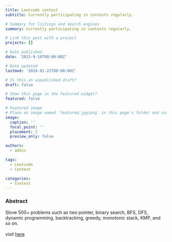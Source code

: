```yaml
---
title: Leetcode contest
subtitle: Currently participating in contests regularly.

# Summary for listings and search engines
summary: Currently participating in contests regularly.

# Link this post with a project
projects: []

# Date published
date: '2023-9-16T00:00:00Z'

# Date updated
lastmod: '2024-01-21T00:00:00Z'

# Is this an unpublished draft?
draft: false

# Show this page in the Featured widget?
featured: false

# Featured image
# Place an image named `featured.jpg/png` in this page's folder and customize its options here.
image:
  caption: ''
  focal_point: ''
  placement: 2
  preview_only: false

authors:
  - admin

tags:
  - Leetcode
  - Contest

categories:
  - Contest
---
```


### Abstract
  Slove 500+ problems such as two pointer, binary search, BFS, DFS, dynamic programming, backtracking, greedy, monotonic stack, KMP, and so on.<br><br>
  visit [here](https://leetcode.com/zeeztw/)